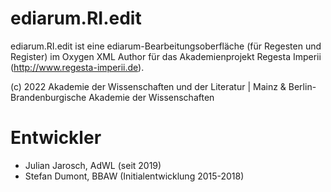 # ediarum.RI.edit

ediarum.RI.edit ist eine ediarum-Bearbeitungsoberfläche (für Regesten und Register) im Oxygen XML Author für das Akademienprojekt Regesta Imperii (http://www.regesta-imperii.de).

(c) 2022 Akademie der Wissenschaften und der Literatur | Mainz & Berlin-Brandenburgische Akademie der Wissenschaften 

# Entwickler 

* Julian Jarosch, AdWL (seit 2019)
* Stefan Dumont, BBAW (Initialentwicklung 2015-2018)
